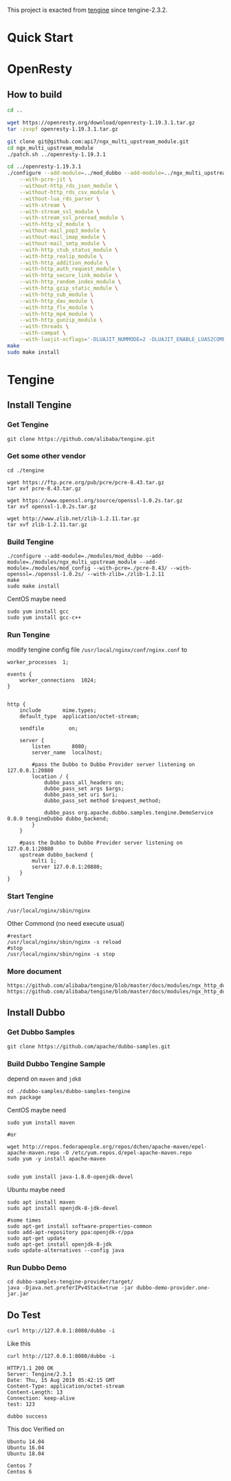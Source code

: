 This project is exacted from [tengine](https://github.com/alibaba/tengine/tree/master/modules/mod_dubbo) since tengine-2.3.2.

# Quick Start

# OpenResty

## How to build

```sh
cd ..

wget https://openresty.org/download/openresty-1.19.3.1.tar.gz
tar -zxvpf openresty-1.19.3.1.tar.gz

git clone git@github.com:api7/ngx_multi_upstream_module.git
cd ngx_multi_upstream_module
./patch.sh ../openresty-1.19.3.1

cd ../openresty-1.19.3.1
./configure --add-module=../mod_dubbo --add-module=../ngx_multi_upstream_module \
    --with-pcre-jit \
    --without-http_rds_json_module \
    --without-http_rds_csv_module \
    --without-lua_rds_parser \
    --with-stream \
    --with-stream_ssl_module \
    --with-stream_ssl_preread_module \
    --with-http_v2_module \
    --without-mail_pop3_module \
    --without-mail_imap_module \
    --without-mail_smtp_module \
    --with-http_stub_status_module \
    --with-http_realip_module \
    --with-http_addition_module \
    --with-http_auth_request_module \
    --with-http_secure_link_module \
    --with-http_random_index_module \
    --with-http_gzip_static_module \
    --with-http_sub_module \
    --with-http_dav_module \
    --with-http_flv_module \
    --with-http_mp4_module \
    --with-http_gunzip_module \
    --with-threads \
    --with-compat \
    --with-luajit-xcflags='-DLUAJIT_NUMMODE=2 -DLUAJIT_ENABLE_LUA52COMPAT'
make
sudo make install
```

# Tengine

## Install Tengine

### Get Tengine
```
git clone https://github.com/alibaba/tengine.git
```
### Get some other vendor
```
cd ./tengine

wget https://ftp.pcre.org/pub/pcre/pcre-8.43.tar.gz
tar xvf pcre-8.43.tar.gz

wget https://www.openssl.org/source/openssl-1.0.2s.tar.gz
tar xvf openssl-1.0.2s.tar.gz

wget http://www.zlib.net/zlib-1.2.11.tar.gz
tar xvf zlib-1.2.11.tar.gz
```

### Build Tengine
```
./configure --add-module=./modules/mod_dubbo --add-module=./modules/ngx_multi_upstream_module --add-module=./modules/mod_config --with-pcre=./pcre-8.43/ --with-openssl=./openssl-1.0.2s/ --with-zlib=./zlib-1.2.11
make
sudo make install
```

CentOS maybe need
```
sudo yum install gcc
sudo yum install gcc-c++
```

### Run Tengine

modify tengine config file ```/usr/local/nginx/conf/nginx.conf``` to 

```
worker_processes  1;

events {
    worker_connections  1024;
}


http {
    include       mime.types;
    default_type  application/octet-stream;

    sendfile        on;

    server {
        listen       8080;
        server_name  localhost;
        
        #pass the Dubbo to Dubbo Provider server listening on 127.0.0.1:20880
        location / {
            dubbo_pass_all_headers on;
            dubbo_pass_set args $args;
            dubbo_pass_set uri $uri;
            dubbo_pass_set method $request_method;
        
            dubbo_pass org.apache.dubbo.samples.tengine.DemoService 0.0.0 tengineDubbo dubbo_backend;
        }
    }

    #pass the Dubbo to Dubbo Provider server listening on 127.0.0.1:20880
    upstream dubbo_backend {
        multi 1;
        server 127.0.0.1:20880;
    }
}
```

### Start Tengine

```
/usr/local/nginx/sbin/nginx
```

Other Commond (no need execute usual)
```
#restart
/usr/local/nginx/sbin/nginx -s reload
#stop
/usr/local/nginx/sbin/nginx -s stop
```

### More document
```
https://github.com/alibaba/tengine/blob/master/docs/modules/ngx_http_dubbo_module.md
https://github.com/alibaba/tengine/blob/master/docs/modules/ngx_http_dubbo_module_cn.md
```

## Install Dubbo
### Get Dubbo Samples

```
git clone https://github.com/apache/dubbo-samples.git
```

### Build Dubbo Tengine Sample
depend on ```maven``` and ```jdk8```

```
cd ./dubbo-samples/dubbo-samples-tengine
mvn package
```

CentOS maybe need
```
sudo yum install maven

#or

wget http://repos.fedorapeople.org/repos/dchen/apache-maven/epel-apache-maven.repo -O /etc/yum.repos.d/epel-apache-maven.repo
sudo yum -y install apache-maven


sudo yum install java-1.8.0-openjdk-devel
```

Ubuntu maybe need
```
sudo apt install maven
sudo apt install openjdk-8-jdk-devel

#some times
sudo apt-get install software-properties-common
sudo add-apt-repository ppa:openjdk-r/ppa
sudo apt-get update
sudo apt-get install openjdk-8-jdk
sudo update-alternatives --config java
```

### Run Dubbo Demo
```
cd dubbo-samples-tengine-provider/target/
java -Djava.net.preferIPv4Stack=true -jar dubbo-demo-provider.one-jar.jar
```


## Do Test

```
curl http://127.0.0.1:8080/dubbo -i
```

Like this

```
curl http://127.0.0.1:8080/dubbo -i

HTTP/1.1 200 OK
Server: Tengine/2.3.1
Date: Thu, 15 Aug 2019 05:42:15 GMT
Content-Type: application/octet-stream
Content-Length: 13
Connection: keep-alive
test: 123

dubbo success
```

This doc Verified on
```
Ubuntu 14.04
Ubuntu 16.04
Ubuntu 18.04

Centos 7
Centos 6
```